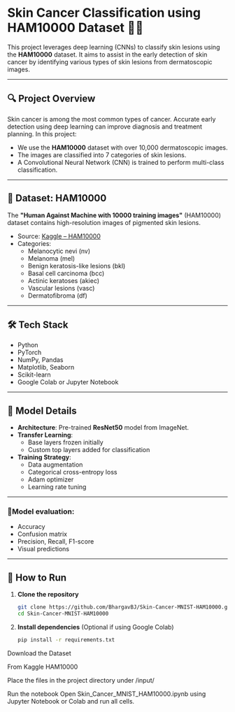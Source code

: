 # Skin Cancer Classification using HAM10000 Dataset 🧴🧬

This project leverages deep learning (CNNs) to classify skin lesions using the **HAM10000** dataset. It aims to assist in the early detection of skin cancer by identifying various types of skin lesions from dermatoscopic images.

---

## 🔍 Project Overview

Skin cancer is among the most common types of cancer. Accurate early detection using deep learning can improve diagnosis and treatment planning. In this project:

- We use the **HAM10000** dataset with over 10,000 dermatoscopic images.
- The images are classified into 7 categories of skin lesions.
- A Convolutional Neural Network (CNN) is trained to perform multi-class classification.

---

## 📁 Dataset: HAM10000

The **"Human Against Machine with 10000 training images"** (HAM10000) dataset contains high-resolution images of pigmented skin lesions.

- Source: [Kaggle – HAM10000](https://www.kaggle.com/datasets/kmader/skin-cancer-mnist-ham10000)
- Categories:
  - Melanocytic nevi (nv)
  - Melanoma (mel)
  - Benign keratosis-like lesions (bkl)
  - Basal cell carcinoma (bcc)
  - Actinic keratoses (akiec)
  - Vascular lesions (vasc)
  - Dermatofibroma (df)

---

## 🛠️ Tech Stack

- Python
- PyTorch
- NumPy, Pandas
- Matplotlib, Seaborn
- Scikit-learn
- Google Colab or Jupyter Notebook

---

## 🧠 Model Details

- **Architecture**: Pre-trained **ResNet50** model from ImageNet.
- **Transfer Learning**:
  - Base layers frozen initially
  - Custom top layers added for classification
- **Training Strategy**:
  - Data augmentation
  - Categorical cross-entropy loss
  - Adam optimizer
  - Learning rate tuning
---
### 📜Model evaluation:
- Accuracy
- Confusion matrix
- Precision, Recall, F1-score
- Visual predictions

---

## 🚀 How to Run

1. **Clone the repository**
   ```bash
   git clone https://github.com/BhargavBJ/Skin-Cancer-MNIST-HAM10000.git
   cd Skin-Cancer-MNIST-HAM10000
2. **Install dependencies**
(Optional if using Google Colab)

   ```bash
   pip install -r requirements.txt

Download the Dataset

From Kaggle HAM10000

Place the files in the project directory under /input/

Run the notebook
Open Skin_Cancer_MNIST_HAM10000.ipynb using Jupyter Notebook or Colab and run all cells.

